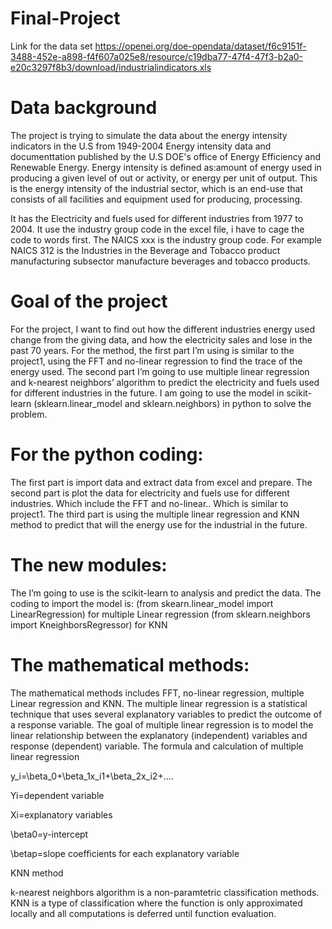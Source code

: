 # Final-Project
Link for the data set
https://openei.org/doe-opendata/dataset/f6c9151f-3488-452e-a898-f4f607a025e8/resource/c19dba77-47f4-47f3-b2a0-e20c3297f8b3/download/industrialindicators.xls

# Data background
The project is trying to simulate the data about the energy intensity indicators in the U.S from 1949-2004
Energy intensity data and documenttation published by the U.S DOE's office of Energy Efficiency and Renewable Energy.
Energy intensity is defined as:amount of energy used in producing a given level of out or activity, or energy per unit of output. This is the energy intensity of the industrial sector, which is an end-use that consists of all facilities and equipment used for producing, processing. 

It has the Electricity and fuels used for different industries from 1977 to 2004. 
It use the industry group code in the excel file, i have to cage the code to words first.
The NAICS xxx is the industry group code. For example NAICS 312 is the Industries in the Beverage and Tobacco product manufacturing subsector manufacture beverages and tobacco products.

# Goal of the project
For the project, I want to find out how the different industries energy used change from the giving data, and how the electricity sales and lose in the past 70 years.
For the method, the first part I’m using is similar to the project1, using the FFT and no-linear regression to find the trace of the energy used.
The second part I’m going to use multiple linear regression and k-nearest neighbors’ algorithm to predict the electricity and fuels used for different industries in the future. I am going to use the model in scikit-learn (sklearn.linear_model and sklearn.neighbors) in python to solve the problem. 

# For the python coding:
The first part is import data and extract data from excel and prepare.
The second part is plot the data for electricity and fuels use for different industries. Which include the FFT and no-linear.. Which is similar to project1.
The third part is using the multiple linear regression and KNN method to predict that will the energy use for the industrial in the future.

# The new modules:
The I’m going to use is the scikit-learn to analysis and predict the data. The coding to import the model is:
  (from skearn.linear_model import LinearRegression) for multiple Linear regression
  (from sklearn.neighbors import KneighborsRegressor) for KNN 

# The mathematical methods:
The mathematical methods includes FFT, no-linear regression, multiple Linear regression and KNN.
The multiple linear regression is a statistical technique that uses several explanatory variables to predict the outcome of a response variable. The goal of multiple linear regression is to model the linear relationship between the explanatory (independent) variables and response (dependent) variable.
The formula and calculation of multiple linear regression

y_i=\beta_0+\beta_1x_i1+\beta_2x_i2+....

Yi=dependent variable

Xi=explanatory variables

\beta0=y-intercept

\betap=slope coefficients for each explanatory variable

KNN method

k-nearest neighbors algorithm is a non-paramtetric classification methods.
KNN is a type of classification where the function is only approximated locally and all computations is deferred until function evaluation.
